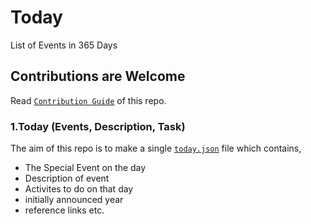 # Today
List of Events in 365 Days  
## Contributions are Welcome 
Read [`Contribution Guide`](https://github.com/Jarvis-Ank/Today#contribution)
of this repo.
### 1.Today (Events, Description, Task)
The aim of this repo is to make a single [`today.json`](https://github.com/Jarvis-Ank/Today/today.json) file which contains,
+ The Special Event on the day
+ Description of event
+ Activites to do on that day
+ initially announced year
+ reference links etc.
